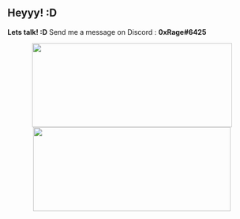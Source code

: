 ## Heyyy! :D

<b>Lets talk! :D</b> Send me a message on Discord : <b>0xRage#6425</b>

<div align="center">
  <a href="https://github.com/AfonsoBatista7">
  <img align="center" height="170em" width="405em" src="https://github-readme-stats.vercel.app/api?username=AfonsoBatista7&count_private=true&show_icons=true&theme=tokyonight&include_all_commits=true&hide_rank=true&custom_title=My GitHub Stats"/>
  <img align="center" height="170em" width="400em" src="https://github-readme-stats.vercel.app/api/top-langs/?username=AfonsoBatista7&layout=compact&theme=tokyonight"/>
</div>
